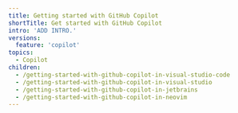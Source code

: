```yaml
---
title: Getting started with GitHub Copilot
shortTitle: Get started with GitHub Copilot
intro: 'ADD INTRO.'
versions:
  feature: 'copilot'
topics:
  - Copilot
children:
  - /getting-started-with-github-copilot-in-visual-studio-code
  - /getting-started-with-github-copilot-in-visual-studio
  - /getting-started-with-github-copilot-in-jetbrains
  - /getting-started-with-github-copilot-in-neovim
---
```

